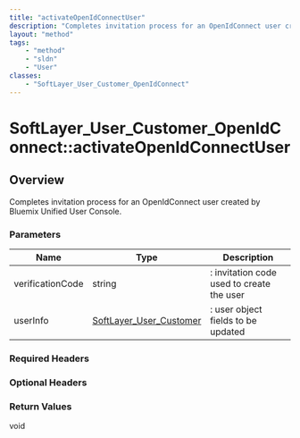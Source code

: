 ```yaml
---
title: "activateOpenIdConnectUser"
description: "Completes invitation process for an OpenIdConnect user created by Bluemix Unified User Console."
layout: "method"
tags:
    - "method"
    - "sldn"
    - "User"
classes:
    - "SoftLayer_User_Customer_OpenIdConnect"
---
```

# SoftLayer_User_Customer_OpenIdConnect::activateOpenIdConnectUser
## Overview 
Completes invitation process for an OpenIdConnect user created by Bluemix Unified User Console. 

### Parameters 
|Name | Type | Description |
| --- | --- | --- |
|verificationCode| string| : invitation code used to create the user|
|userInfo| <a href='/reference/datatypes/SoftLayer_User_Customer'>SoftLayer_User_Customer </a>| : user object fields to be updated|


### Required Headers

### Optional Headers

### Return Values
void

